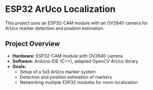 # ESP32 ArUco Localization

This project uses an ESP32-CAM module with an OV2640 camera for ArUco marker detection and position estimation.

## Project Overview
- **Hardware:** ESP32-CAM module with OV2640 camera
- **Software:** Arduino IDE (C++), adapted OpenCV ArUco library
- **Goals:**
  - Setup of a 5x5 ArUco marker system
  - Detection and position estimation of markers
  - Networking multiple ESP32 modules for room localization
